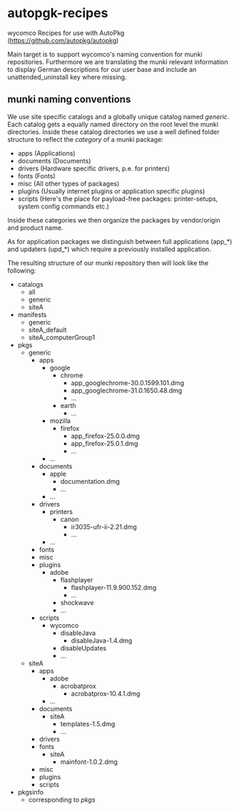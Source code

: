 autopgk-recipes
===============

wycomco Recipes for use with AutoPkg (https://github.com/autopkg/autopkg)

Main target is to support wycomco's naming convention for munki repositories. Furthermore we are translating the munki relevant information to display German descriptions for our user base and include an unattended_uninstall key where missing.

munki naming conventions
------------------------

We use site specific catalogs and a globally unique catalog named *generic*. Each catalog gets a equally named directory on the root level the munki directories. Inside these catalog directories we use a well defined folder structure to reflect the *category* of a munki package:

* apps (Applications)
* documents (Documents)
* drivers (Hardware specific drivers, p.e. for printers)
* fonts (Fonts)
* misc (All other types of packages)
* plugins (Usually internet plugins or application specific plugins)
* scripts (Here's the place for payload-free packages: printer-setups, system config commands etc.)

Inside these categories we then organize the packages by vendor/origin and product name.

As for application packages we distinguish between full applications (app\_\*) and updaters (upd\_\*) which require a previously installed application.

The resulting structure of our munki repository then will look like the following:

* catalogs
    * all
    * generic
    * siteA
* manifests
    * generic
    * siteA\_default
    * siteA\_computerGroup1
* pkgs
    * generic
        * apps
            * google
                * chrome
                    * app\_googlechrome-30.0.1599.101.dmg
                    * app\_googlechrome-31.0.1650.48.dmg
                    * ...
                * earth
                    * ...
            * mozilla
                * firefox
                    * app\_firefox-25.0.0.dmg
                    * app\_firefox-25.0.1.dmg
                    * ...
            * ...
        * documents
            * apple
                * documentation.dmg
                * ...
            * ...
        * drivers
            * printers
                * canon
                    * ir3035-ufr-ii-2.21.dmg
                    * ...
            * ...
        * fonts
        * misc
        * plugins
            * adobe
                * flashplayer
                    * flashplayer-11.9.900.152.dmg
                    * ...
            	* shockwave
            	* ...
        * scripts
            * wycomco
                * disableJava
                    * disableJava-1.4.dmg
                * disableUpdates
                * ...
    * siteA
        * apps
            * adobe
                * acrobatprox
                    * acrobatprox-10.4.1.dmg
            * ...
        * documents
            * siteA
                * templates-1.5.dmg
                * ...
        * drivers
        * fonts
            * siteA
                * mainfont-1.0.2.dmg
        * misc
        * plugins
        * scripts
* pkgsinfo
    * corresponding to *pkgs*
